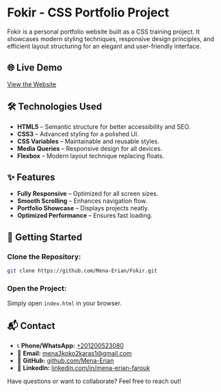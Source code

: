 # Fokir - CSS Portfolio Project

Fokir is a personal portfolio website built as a CSS training project. It showcases modern styling techniques, responsive design principles, and efficient layout structuring for an elegant and user-friendly interface.

## 🌐 Live Demo

[View the Website](https://mena-erian.github.io/Fokir/)
 
## 🛠 Technologies Used

-   **HTML5** – Semantic structure for better accessibility and SEO.
-   **CSS3** – Advanced styling for a polished UI.
-   **CSS Variables** – Maintainable and reusable styles.
-   **Media Queries** – Responsive design for all devices.
-   **Flexbox** – Modern layout technique replacing floats.

## ✨ Features

-   **Fully Responsive** – Optimized for all screen sizes.
-   **Smooth Scrolling** – Enhances navigation flow.
-   **Portfolio Showcase** – Displays projects neatly.
-   **Optimized Performance** – Ensures fast loading.

## 🚀 Getting Started

### Clone the Repository:

```bash
git clone https://github.com/Mena-Erian/Fokir.git
```

### Open the Project:

Simply open `index.html` in your browser.

## 📬 Contact

-   📞 **Phone/WhatsApp:** [+201200523080](tel:+201200523080)
-   📧 **Email:** [mena3koko2karas1@gmail.com](mailto:mena3koko2karas1@gmail.com)
-   🔗 **GitHub:** [github.com/Mena-Erian](https://github.com/Mena-Erian)
-   💼 **LinkedIn:** [linkedin.com/in/mena-erian-farouk](https://www.linkedin.com/in/mena-erian-farouk-904372255)

Have questions or want to collaborate? Feel free to reach out!

